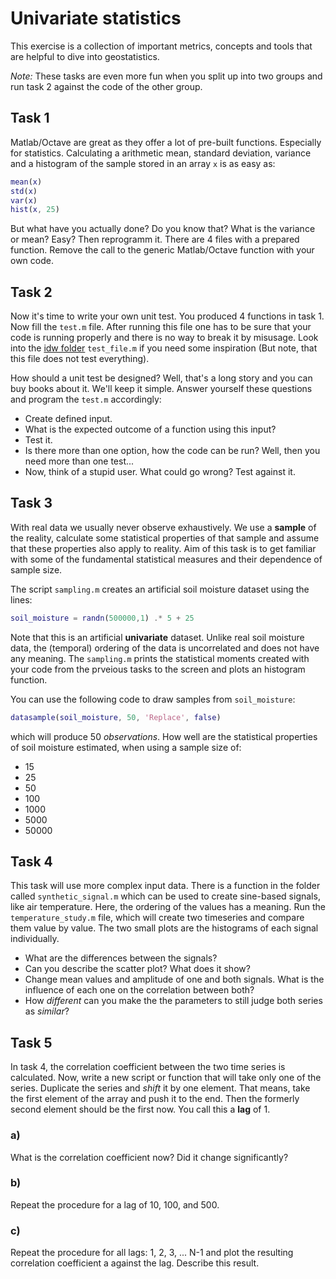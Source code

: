 # Univariate statistics

This exercise is a collection of important metrics, concepts and tools
that are helpful to dive into geostatistics. 

*Note:* These tasks are even more fun when you split up into two groups and run 
task 2 against the code of the other group.

## Task 1

Matlab/Octave are great as they offer a lot of pre-built functions. Especially 
for statistics. Calculating a arithmetic mean, standard deviation, variance and 
a histogram of the sample stored in an array `x` is as easy as:

```Matlab
mean(x)
std(x)
var(x)
hist(x, 25)
```

But what have you actually done? Do you know that? What is the variance or mean?
Easy? Then reprogramm it.
There are 4 files with a prepared function. Remove the call to the generic
Matlab/Octave function with your own code.

## Task 2

Now it's time to write your own unit test. You produced 4 functions in task 1. 
Now fill the `test.m` file. After running this file one has to be sure that your 
code is running properly and there is no way to break it by misusage.
Look into the [idw folder](https://github.com/KIT-HYD/geostatistics_lecture/tree/master/idw) 
`test_file.m` if you need some inspiration 
(But note, that this file does not test everything).

How should a unit test be designed? Well, that's a long story and you can buy 
books about it. We'll keep it simple. Answer yourself these questions and program
the `test.m` accordingly:

* Create defined input.
* What is the expected outcome of a function using this input?
* Test it.
* Is there more than one option, how the code can be run? Well, then you need more
  than one test...
* Now, think of a stupid user. What could go wrong? Test against it.

## Task 3

With real data we usually never observe exhaustively. We use a **sample** of the 
reality, calculate some statistical properties of that sample and assume that 
these properties also apply to reality. 
Aim of this task is to get familiar with some of the fundamental statistical measures
and their dependence of sample size.

The script `sampling.m` creates an artificial soil moisture dataset using the lines:

```Matlab
soil_moisture = randn(500000,1) .* 5 + 25
```

Note that this is an artificial **univariate** dataset. Unlike real soil moisture 
data, the (temporal) ordering of the data is uncorrelated and does not have any meaning.
The `sampling.m` prints the statistical moments created with your code from the 
prveious tasks to the screen and plots an histogram function.

You can use the following code to draw samples from `soil_moisture`:

```Matlab
datasample(soil_moisture, 50, 'Replace', false)
```
which will produce 50 *observations*.
How well are the statistical properties of soil moisture estimated, when using a 
sample size of:

* 15
* 25
* 50
* 100
* 1000
* 5000
* 50000

## Task 4

This task will use more complex input data. There is a function in the folder called
`synthetic_signal.m` which can be used to create sine-based signals, like air temperature.
Here, the ordering of the values has a meaning. Run the `temperature_study.m` 
file, which will create two timeseries and compare them value by value. The two
small plots are the histograms of each signal individually. 

* What are the differences between the signals?
* Can you describe the scatter plot? What does it show?
* Change mean values and amplitude of one and both signals. What is the influence of 
each one on the correlation between both? 
* How *different* can you make the the parameters to still judge both series as *similar*?

## Task 5

In task 4, the correlation coefficient between the two time series is calculated.
Now, write a new script or function that will take only one of the series. Duplicate the 
series and *shift* it by one element. That means, take the first element of the 
array and push it to the end. Then the formerly second element should be the first now.
You call this a **lag** of 1.

### a)
What is the correlation coefficient now? Did it change significantly?

### b)
Repeat the procedure for a lag of 10, 100, and 500.

### c)
Repeat the procedure for all lags: 1, 2, 3, ... N-1 and plot the resulting 
correlation coefficient a against the lag. Describe this result.